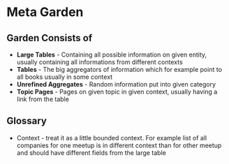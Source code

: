 # Meta Garden

## Garden Consists of
- **Large Tables** - Containing all possible information on given entity, usually containing all informations from different contexts 
- **Tables** - The big aggregators of information which for example point to all books usually in some context
- **Unrefined Aggregates** - Random information put into given category
- **Topic Pages** - Pages on given topic in given context, usually having a link from the table

## Glossary
- Context - treat it as a little bounded context. For example list of all companies for one meetup is in different context than for other meetup and should have different fields from the large table
